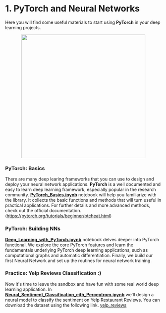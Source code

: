 # 1. PyTorch and Neural Networks

Here you will find some useful materials to start using **PyTorch** in your deep learning projects.
<p align=center>
  <img src="https://upload.wikimedia.org/wikipedia/commons/9/96/Pytorch_logo.png" width=400>
</p>


### PyTorch: Basics

There are many deep learing frameworks that you can use to design and deploy your neural network applications. **PyTorch** is a well documented and easy to learn deep learning framework, especially popular in the research community. [**PyTorch_Basics.ipynb**](./PyTorch_Basics.ipynb) notebook will help you familiarize with the library.  It collects the basic functions and methods that will turn useful in practical applications.
For further details and more advanced methods, check out the official documentation. (https://pytorch.org/tutorials/beginner/ptcheat.html)

### PyTorch: Building NNs

[**Deep_Learning_with_PyTorch.ipynb**](./Deep_Learning_with_PyTorch.ipynb) notebook delves deeper into PyTorch functional. We explore the core PyTorch features and  learn the fundamentals underlying PyTorch deep learning applications, such as computational graphs and automatic differentiation. Finally, we build our first Neural Network and set up the routines for neural network training.

### Practice: Yelp Reviews Classification :)

Now it's time to leave the sandbox and have fun with some real world deep learning application. In [**Neural_Sentiment_Classification_eith_Perceptrom.ipynb**](./Neural_Sentiment_Classification_with_Perceptron.ipynb)  we'll design a neural model to classify the sentiment on Yelp Restaurant Reviews. You can download the dataset using the following link. [yelp_reviews](https://drive.google.com/open?id=1Lmv4rsJiCWVs1nzs4ywA9YI-ADsTf6WB)

